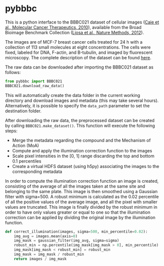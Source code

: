 # pybbbc
This is a python interface to the BBBC021 dataset of cellular images ([Caie et al., Molecular Cancer Therapeutics, 2010](http://dx.doi.org/10.1158/1535-7163.MCT-09-1148)), available from the Broad Bioimage Benchmark Collection ([Ljosa et al., Nature Methods, 2012](http://dx.doi.org/10.1038/nmeth.2083)).

The images are of MCF-7 breast cancer cells treated for 24 h with a collection of 113 small molecules at eight concentrations. The cells were fixed, labeled for DNA, F-actin, and Β-tubulin, and imaged by fluorescent microscopy. The complete description of the dataset can be found [here](https://bbbc.broadinstitute.org/BBBC021).

The raw data can be downloaded after importing the BBBC021 dataset as follows:
```python
from pybbbc import BBBC021
BBBC021.download_raw_data()
```
This will automatically create the data folder in the current working directory and download images and metadata (this may take several hours). Alternatively, it is possible to specify the ```data_path``` parameter to set the destination folder.

After downloading the raw data, the preprocessed dataset can be created by calling ```BBBC021.make_dataset()```. This function will execute the following steps:
* Merge the metadata regarding the compound and the Mechanism of Action (MoA)
* Compute and apply the illumination correction function to the images
* Scale pixel intensities in the \[0, 1\] range discarding the top and bottom 0.1 percentiles
* Create a virtual HDFS dataset (using h5py) associating the images to the corresponding metadata

In order to compute the illumination correction function an image is created, consisting of the average of all the images taken at the same site and belonging to the same plate. This image is then smoothed using a Gaussian filter with sigma=500. A robust minimum is calculated as the 0.02 percentile of all the positive values of the average image, and all the pixel with smaller values are truncated. This image is finally divided by the robust minimum in order to have only values greater or equal to one so that the illumination correction can be applied by dividing the original image by the illumination function.

```python
def correct_illumination(images, sigma=500, min_percentile=0.02):
    img_avg = images.mean(axis=0)
    img_mask = gaussian_filter(img_avg, sigma=sigma)
    robust_min = np.percentile(img_mask[img_mask > 0], min_percentile)
    img_mask[img_mask < robust_min] = robust_min
    img_mask = img_mask / robust_min
    return images / img_mask
```

